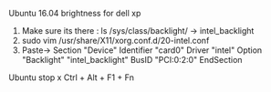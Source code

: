 Ubuntu 16.04 brightness for dell xp
1. Make sure its there : ls /sys/class/backlight/ -> intel_backlight
2. sudo vim /usr/share/X11/xorg.conf.d/20-intel.conf
3. Paste-> Section "Device" Identifier "card0" Driver "intel" Option "Backlight" "intel_backlight" BusID "PCI:0:2:0" EndSection



Ubuntu stop x
Ctrl + Alt + F1 + Fn
